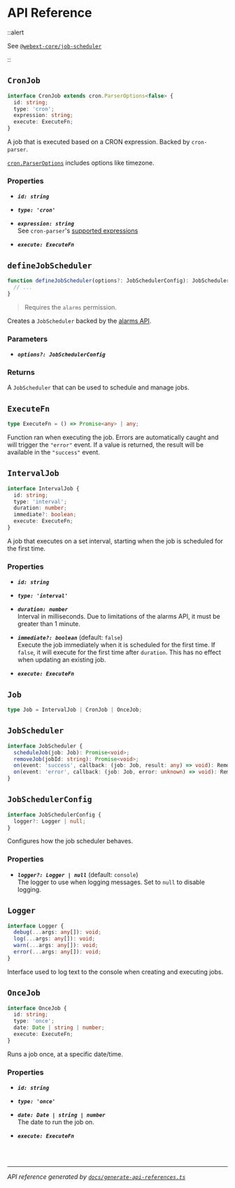<!-- GENERATED FILE, DO NOT EDIT -->

# API Reference

::alert

See [`@webext-core/job-scheduler`](/job-scheduler/installation/)

::

## `CronJob`

```ts
interface CronJob extends cron.ParserOptions<false> {
  id: string;
  type: 'cron';
  expression: string;
  execute: ExecuteFn;
}
```

A job that is executed based on a CRON expression. Backed by `cron-parser`.

[`cron.ParserOptions`](https://github.com/harrisiirak/cron-parser#options) includes options like timezone.

### Properties

- **_`id: string`_**

- **_`type: 'cron'`_**

- **_`expression: string`_**<br/>See `cron-parser`'s [supported expressions](https://github.com/harrisiirak/cron-parser#supported-format)

- **_`execute: ExecuteFn`_**

## `defineJobScheduler`

```ts
function defineJobScheduler(options?: JobSchedulerConfig): JobScheduler {
  // ...
}
```

> Requires the `alarms` permission.

Creates a `JobScheduler` backed by the
[alarms API](https://developer.mozilla.org/en-US/docs/Mozilla/Add-ons/WebExtensions/API/alarms).

### Parameters

- **_`options?: JobSchedulerConfig`_**

### Returns

A `JobScheduler` that can be used to schedule and manage jobs.

## `ExecuteFn`

```ts
type ExecuteFn = () => Promise<any> | any;
```

Function ran when executing the job. Errors are automatically caught and will trigger the
`"error"` event. If a value is returned, the result will be available in the `"success"` event.

## `IntervalJob`

```ts
interface IntervalJob {
  id: string;
  type: 'interval';
  duration: number;
  immediate?: boolean;
  execute: ExecuteFn;
}
```

A job that executes on a set interval, starting when the job is scheduled for the first time.

### Properties

- **_`id: string`_**

- **_`type: 'interval'`_**

- **_`duration: number`_**<br/>Interval in milliseconds. Due to limitations of the alarms API, it must be greater than 1
  minute.

- **_`immediate?: boolean`_** (default: `false`)<br/>Execute the job immediately when it is scheduled for the first time. If `false`, it will
  execute for the first time after `duration`. This has no effect when updating an existing job.

- **_`execute: ExecuteFn`_**

## `Job`

```ts
type Job = IntervalJob | CronJob | OnceJob;
```

## `JobScheduler`

```ts
interface JobScheduler {
  scheduleJob(job: Job): Promise<void>;
  removeJob(jobId: string): Promise<void>;
  on(event: 'success', callback: (job: Job, result: any) => void): RemoveListenerFn;
  on(event: 'error', callback: (job: Job, error: unknown) => void): RemoveListenerFn;
}
```

## `JobSchedulerConfig`

```ts
interface JobSchedulerConfig {
  logger?: Logger | null;
}
```

Configures how the job scheduler behaves.

### Properties

- **_`logger?: Logger | null`_** (default: `console`)<br/>The logger to use when logging messages. Set to `null` to disable logging.

## `Logger`

```ts
interface Logger {
  debug(...args: any[]): void;
  log(...args: any[]): void;
  warn(...args: any[]): void;
  error(...args: any[]): void;
}
```

Interface used to log text to the console when creating and executing jobs.

## `OnceJob`

```ts
interface OnceJob {
  id: string;
  type: 'once';
  date: Date | string | number;
  execute: ExecuteFn;
}
```

Runs a job once, at a specific date/time.

### Properties

- **_`id: string`_**

- **_`type: 'once'`_**

- **_`date: Date | string | number`_**<br/>The date to run the job on.

- **_`execute: ExecuteFn`_**

<br/><br/>

---

_API reference generated by [`docs/generate-api-references.ts`](https://github.com/aklinker1/webext-core/blob/main/docs/generate-api-references.ts)_
